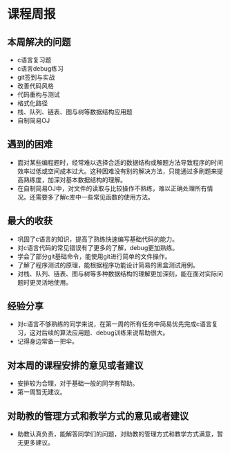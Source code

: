 # 课程周报

## 本周解决的问题
- c语言复习题
- c语言debug练习
- git签到与实战
- 改善代码风格
- 代码重构与测试
- 格式化路径
- 栈、队列、链表、图与树等数据结构应用题
- 自制简易OJ

## 遇到的困难
- 面对某些编程题时，经常难以选择合适的数据结构或解题方法导致程序的时间效率过低或空间成本过大。这种困难没有别的解决方法，只能通过多刷题来提高熟练度，加深对基本数据结构的理解。
- 在自制简易OJ中，对文件的读取与比较操作不熟练，难以正确处理所有情况。还需要多了解c库中一些常见函数的使用方法。

## 最大的收获
- 巩固了c语言的知识，提高了熟练快速编写基础代码的能力。
- 对c语言代码的常见错误有了更多的了解，debug更加熟练。
- 学会了部分git基础命令，能使用git进行简单的文件操作。
- 了解了程序测试的原理，能根据程序功能设计简易的黑盒测试用例。
- 对栈、队列、链表、图与树等多种数据结构的理解更加深刻，能在面对实际问题时更灵活地使用。

## 经验分享
- 对c语言不够熟练的同学来说，在第一周的所有任务中简易优先完成c语言复习，这对后续的算法应用题、debug训练来说帮助很大。
- 记得身边常备一把伞。

## 对本周的课程安排的意见或者建议
- 安排较为合理，对于基础一般的同学有帮助。
- 第一周暂无建议。

## 对助教的管理方式和教学方式的意见或者建议
- 助教认真负责，能解答同学们的问题，对助教的管理方式和教学方式满意，暂无更多建议。
